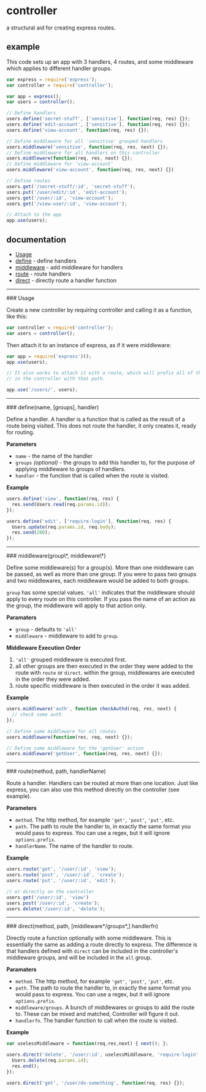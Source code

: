 # controller
a structural aid for creating express routes.

## example

This code sets up an app with 3 handlers, 4 routes, and some middleware which
applies to different handler groups.

```javascript
var express = require('express');
var controller = require('controller');

var app = express();
var users = controller();

// Define handlers
users.define('secret-stuff', ['sensitive'], function(req, res) {});
users.define('edit-account', ['sensitive'], function(req, res) {});
users.define('view-account', function(req, res) {});

// Define middleware for all 'sensitive' grouped handlers
users.middleware('sensitive', function(req, res, next) {});
// Define middleware for all handlers on this controller
users.middleware(function(req, res, next) {});
// Define middleware for 'view-account'
users.middleware('view-account', function(req, res, next) {})

// Define routes
users.get('/secret-stuff/:id', 'secret-stuff');
users.put('/user/edit/:id', 'edit-account');
users.get('/user/:id', 'view-account');
users.get('/view-user/:id', 'view-account');

// Attach to the app
app.use(users);
```

## documentation

* [Usage](#constructor)
* [define](#define) - define handlers
* [middleware](#middleware) - add middleware for handlers
* [route](#route) - route handlers
* [direct](#direct) - directly route a handler function

---

<a name="constructor"/>
### Usage

Create a new controller by requiring controller and calling it as a function,
like this:

```javascript
var controller = require('controller');
var users = controller();
```

Then attach it to an instance of express, as if it were middleware:

```javascript
var app = require('express')();
app.use(users);

// It also works to attach it with a route, which will prefix all of the routes 
// in the controller with that path.

app.use('/users/', users);
```

---

<a name="define"/>
### define(name, [groups], handler)

Define a handler. A handler is a function that is called as the result of a
route being visited. This does not route the handler, it only creates it, ready
for routing. 

__Parameters__
* `name` - the name of the handler
* `groups` *(optional)* - the groups to add this handler to, for the purpose of
  applying middleware to groups of handlers.
* `handler` - the function that is called when the route is visited.

__Example__

```javascript
users.define('view', function(req, res) {
  res.send(Users.read(req.params.id));
});

users.define('edit', ['require-login'], function(req, res) {
  Users.update(req.params.id, req.body);
  res.send(200);
});
```

---

<a name="middleware"/>
### middleware(group\*, middleware\*)

Define some middleware(s) for a group(s). More than one middleware can be
passed, as well as more than one group. If you were to pass two groups and two
middlewares, each middleware would be added to both groups.

`group` has some special values. `'all'` indicates that the middleware should
apply to every route on this controller. If you pass the name of an action as
the group, the middleware will apply to that action only.

__Paramaters__
* `group` - defaults to `'all'`
* `middleware` - middleware to add to `group`.

__Middleware Execution Order__

1. `'all'` grouped middleware is executed first.
2. all other groups are then executed in the order they were added to the route
   with `route` or `direct`. within the group, middlewares are executed in the
   order they were added.
3. route specific middleware is then executed in the order it was added.

__Example__

```javascript
users.middleware('auth', function checkAuthd(req, res, next) {
  // check some auth
});

// Define some middleware for all routes
users.middleware(function(res, req, next) {});

// Define some middleware for the 'getUser' action
users.middleware('getUser', function(req, res, next) {});
```

---

<a name="route"/>
### route(method, path, handlerName)

Route a handler. Handlers can be routed at more than one location. Just like
express, you can also use this method directly on the controller (see example).

__Parameters__
* `method`. The http method, for example `'get'`, `'post'`, `'put'`, etc.
* `path`. The path to route the handler to, in exactly the same format you would
  pass to express. You can use a regex, but it will ignore `options.prefix`.
* `handlerName`. The name of the handler to route.

__Example__
```javascript
users.route('get', '/user/:id', 'view');
users.route('post', '/user/:id', 'create');
users.route('put', '/user/:id', 'edit');

// or directly on the controller
users.get('/user/:id', 'view')
users.post('/user/:id', 'create');
users.delete('/user/:id', 'delete');
```

---

<a name="direct"/>
### direct(method, path, [middleware*/groups*,] handlerfn)

Directly route a function optionally with some middleware. This is essentially
the same as adding a route directly to express. The difference is that handlers
defined with `direct` can be included in the controller's middleware groups, and
will be included in the `all` group. 

__Paramaters__
* `method`. The http method, for example `'get'`, `'post'`, `'put'`, etc.
* `path`. The path to route the handler to, in exactly the same format you would
  pass to express. You can use a regex, but it will ignore `options.prefix`.
* `middleware/groups`. A bunch of middlewares or groups to add the route to.
  These can be mixed and matched, Controller will figure it out.
* `handlerfn`. The handler function to call when the route is visited.

__Example__
```javascript
var uselessMiddleware = function(req,res,next) { next(); };

users.direct('delete', '/user/:id', uselessMiddleware, 'require-login', function(req, res) {
  Users.delete(req.params.id);
  res.end();
});

users.direct('get', '/user/do-something', function(req, res) {});
```

